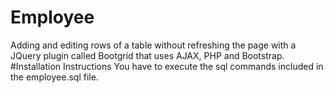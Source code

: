 # Employee
Adding and editing rows of a table without refreshing the page with a JQuery plugin called Bootgrid that uses AJAX, PHP and Bootstrap.
#Installation Instructions
You have to execute the sql commands included in the employee.sql file. 

